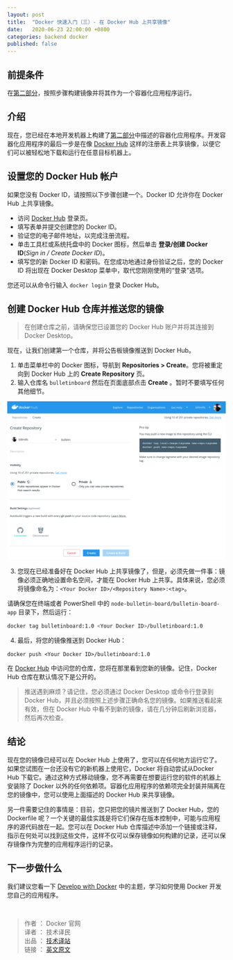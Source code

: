 ```yaml
---
layout: post
title:  "Docker 快速入门（三）- 在 Docker Hub 上共享镜像"
date:   2020-06-23 22:00:00 +0800
categories: backend docker
published: false
---
```


## 前提条件

在[第二部分](https://ittranslator.cn/backend/docker/2020/06/21/quickstart-2.html)，按照步骤构建镜像并将其作为一个容器化应用程序运行。

## 介绍

现在，您已经在本地开发机器上构建了[第二部分](https://ittranslator.cn/backend/docker/2020/06/21/quickstart-2.html)中描述的容器化应用程序。开发容器化应用程序的最后一步是在像 [Docker Hub](https://hub.docker.com/) 这样的注册表上共享镜像，以便它们可以被轻松地下载和运行在任意目标机器上。

## 设置您的 Docker Hub 帐户

如果您没有 Docker ID，请按照以下步骤创建一个。Docker ID 允许你在 Docker Hub 上共享镜像。

- 访问 [Docker Hub](https://hub.docker.com/signup) 登录页。
- 填写表单并提交创建您的 Docker ID。
- 验证您的电子邮件地址，以完成注册流程。
- 单击工具栏或系统托盘中的 Docker 图标，然后单击 **登录/创建 Docker ID**(*Sign in / Create Docker ID*)。
- 填写您的新 Docker ID 和密码。在您成功地通过身份验证之后，您的 Docker ID 将出现在 Docker Desktop 菜单中，取代您刚刚使用的“登录”选项。

您还可以从命令行输入 `docker login` 登录 Docker Hub。

## 创建 Docker Hub 仓库并推送您的镜像

> 在创建仓库之前，请确保您已设置您的  Docker Hub 账户并将其连接到 Docker Desktop。

现在，让我们创建第一个仓库，并将公告板镜像推送到 Docker Hub。

1. 单击菜单栏中的 Docker 图标，导航到 **Repositories > Create**。您将被重定向到 Docker Hub 上的 **Create Repository** 页。 
2. 输入仓库名 `bulletinboard` 然后在页面底部点击 **Create** 。暂时不要填写任何其他细节。

![make a repo](/assets/images/docker-repository-newrepo.png)

3. 您现在已经准备好在 Docker Hub 上共享镜像了，但是，必须先做一件事：镜像必须正确地设置命名空间，才能在 Docker Hub 上共享。具体来说，您必须将镜像命名为：`<Your Docker ID>/<Repository Name>:<tag>`。

请确保您在终端或者 PowerShell 中的 `node-bulletin-board/bulletin-board-app` 目录下，然后运行：

```BASH
docker tag bulletinboard:1.0 <Your Docker ID>/bulletinboard:1.0
```

4. 最后，将您的镜像推送到 Docker Hub：

```
docker push <Your Docker ID>/bulletinboard:1.0
```

在 [Docker Hub](https://hub.docker.com/repositories) 中访问您的仓库，您将在那里看到您新的镜像。记住，Docker Hub 仓库在默认情况下是公开的。

> 推送遇到麻烦？请记住，您必须通过 Docker Desktop 或命令行登录到 Docker Hub，并且必须按照上述步骤正确命名您的镜像。如果推送看起来有效，但在 Docker Hub 中看不到新的镜像，请在几分钟后刷新浏览器，然后再次检查。

## 结论

现在您的镜像已经可以在 Docker Hub 上使用了，您可以在任何地方运行它了。如果您试图在一台还没有它的新机器上使用它，Docker 将自动尝试从Docker Hub 下载它。通过这种方式移动镜像，您不再需要在想要运行您的软件的机器上安装除了 Docker 以外的任何依赖项。容器化应用程序的依赖项完全封装并隔离在您的镜像中，您可以使用上面描述的 Docker Hub 来共享镜像。

另一件需要记住的事情是：目前，您只把您的镜片推送到了 Docker Hub，您的 Dockerfile 呢？一个关键的最佳实践是将它们保存在版本控制中，可能与应用程序的源代码放在一起。您可以在 Docker Hub 仓库描述中添加一个链接或注释，指示在何处可以找到这些文件，这样不仅可以保存镜像如何构建的记录，还可以保存镜像作为完整的应用程序运行的记录。

## 下一步做什么

我们建议您看一下 [Develop with Docker](https://docs.docker.com/develop/) 中的主题，学习如何使用 Docker 开发您自己的应用程序。

<br/>

> 作者 ： Docker 官网 <br/>
> 译者 ： 技术译民 <br/>
> 出品 ： [技术译站](https://ittranslator.cn/) <br/>
> 链接 ： [英文原文](https://docs.docker.com/get-started/part3/)
